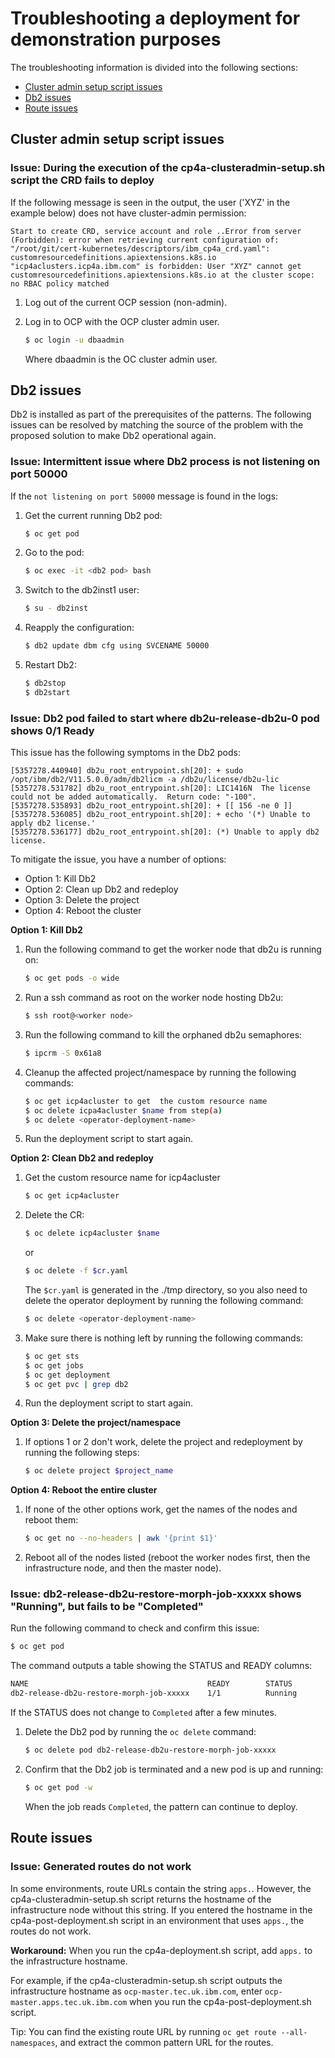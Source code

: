 # Troubleshooting a deployment for demonstration purposes

The troubleshooting information is divided into the following sections:

 - [Cluster admin setup script issues](install_troubleshooting_ocp.md#cluster-admin-setup-script-issues)
 - [Db2 issues](install_troubleshooting_ocp.md#db2-issues)
 - [Route issues](install_troubleshooting_ocp.md#route-issues)
 
## Cluster admin setup script issues

### Issue: During the execution of the cp4a-clusteradmin-setup.sh script the CRD fails to deploy

If the following message is seen in the output, the user ('XYZ' in the example below) does not have cluster-admin permission:
```
Start to create CRD, service account and role ..Error from server (Forbidden): error when retrieving current configuration of:
"/root/git/cert-kubernetes/descriptors/ibm_cp4a_crd.yaml": customresourcedefinitions.apiextensions.k8s.io "icp4aclusters.icp4a.ibm.com" is forbidden: User "XYZ" cannot get customresourcedefinitions.apiextensions.k8s.io at the cluster scope: no RBAC policy matched
```

1. Log out of the current OCP session (non-admin).

2. Log in to OCP with the OCP cluster admin user.
   ```bash
   $ oc login -u dbaadmin 
   ```
   Where dbaadmin is the OC cluster admin user.

## Db2 issues

Db2 is installed as part of the prerequisites of the patterns. The following issues can be resolved by matching the source of the problem with the proposed solution to make Db2 operational again.

### Issue: Intermittent issue where Db2 process is not listening on port 50000

If the `not listening on port 50000` message is found in the logs:

1. Get the current running Db2 pod: 
   ```bash
   $ oc get pod
   ```
2. Go to the pod: 
   ```bash
   $ oc exec -it <db2 pod> bash
   ```
3. Switch to the db2inst1 user: 
   ```bash
   $ su - db2inst
   ```
4. Reapply the configuration: 
   ```bash
   $ db2 update dbm cfg using SVCENAME 50000
   ```
5. Restart Db2:
   ```bash
   $ db2stop
   $ db2start
   ```

### Issue: Db2 pod failed to start where db2u-release-db2u-0 pod shows 0/1 Ready

This issue has the following symptoms in the Db2 pods:
```
[5357278.440940] db2u_root_entrypoint.sh[20]: + sudo /opt/ibm/db2/V11.5.0.0/adm/db2licm -a /db2u/license/db2u-lic
[5357278.531782] db2u_root_entrypoint.sh[20]: LIC1416N  The license could not be added automatically.  Return code: "-100".
[5357278.535893] db2u_root_entrypoint.sh[20]: + [[ 156 -ne 0 ]]
[5357278.536085] db2u_root_entrypoint.sh[20]: + echo '(*) Unable to apply db2 license.'
[5357278.536177] db2u_root_entrypoint.sh[20]: (*) Unable to apply db2 license.
```

To mitigate the issue, you have a number of options: 
 - Option 1: Kill Db2
 - Option 2: Clean up Db2 and redeploy
 - Option 3: Delete the project
 - Option 4: Reboot the cluster

**Option 1: Kill Db2**
1. Run the following command to get the worker node that db2u is running on: 
   ```bash
   $ oc get pods -o wide
   ```
2. Run a ssh command as root on the worker node hosting Db2u: 
   ```bash
   $ ssh root@<worker node>
   ```
3. Run the following command to kill the orphaned db2u semaphores:
   ```bash
   $ ipcrm -S 0x61a8 
   ```
4. Cleanup the affected project/namespace by running the following commands: 
   ```bash
   $ oc get icp4acluster to get  the custom resource name
   $ oc delete icpa4acluster $name from step(a)
   $ oc delete <operator-deployment-name>
   ```
5. Run the deployment script to start again.

**Option 2: Clean Db2 and redeploy**
1. Get the custom resource name for icp4acluster
   ```bash
   $ oc get icp4acluster  
   ```   
2. Delete the CR: 
   ```bash
   $ oc delete icp4acluster $name
   ```
   or
   ```bash
   $ oc delete -f $cr.yaml
   ```
   The `$cr.yaml` is generated in the ./tmp directory, so you also need to delete the operator deployment by running the following command: 
   ```bash
   $ oc delete <operator-deployment-name>
   ```
3. Make sure there is nothing left by running the following commands:
   ```bash
   $ oc get sts
   $ oc get jobs
   $ oc get deployment
   $ oc get pvc | grep db2
   ```
4. Run the deployment script to start again.

**Option 3: Delete the project/namespace**
1. If options 1 or 2 don't work, delete the project and redeployment by running the following steps:
   ```bash
   $ oc delete project $project_name
   ```

**Option 4: Reboot the entire cluster**
1. If none of the other options work, get the names of the nodes and reboot them:
   ```bash
   $ oc get no --no-headers | awk '{print $1}'
   ```
2. Reboot all of the nodes listed (reboot the worker nodes first, then the infrastructure node, and then the master node).

### Issue: db2-release-db2u-restore-morph-job-xxxxx shows "Running", but fails to be "Completed"

Run the following command to check and confirm this issue:
```bash
$ oc get pod
```

The command outputs a table showing the STATUS and READY columns:
```bash
NAME                                        READY        STATUS 
db2-release-db2u-restore-morph-job-xxxxx    1/1          Running
```

If the STATUS does not change to `Completed` after a few minutes.
1. Delete the Db2 pod by running the `oc delete` command: 
   ```bash
   $ oc delete pod db2-release-db2u-restore-morph-job-xxxxx
   ```
2. Confirm that the Db2 job is terminated and a new pod is up and running:
   ```bash
   $ oc get pod -w
   ```
   When the job reads `Completed`, the pattern can continue to deploy.

## Route issues

### Issue: Generated routes do not work

In some environments, route URLs contain the string `apps.`. However, the cp4a-clusteradmin-setup.sh script returns the hostname of the infrastructure node without this string. If you entered the hostname in the cp4a-post-deployment.sh script in an environment that uses `apps.`, the routes do not work. 

**Workaround:**
When you run the cp4a-deployment.sh script, add `apps.` to the infrastructure hostname. 

For example, if the cp4a-clusteradmin-setup.sh script outputs the infrastructure hostname as `ocp-master.tec.uk.ibm.com`, enter `ocp-master.apps.tec.uk.ibm.com` when you run the cp4a-post-deployment.sh script.

Tip: You can find the existing route URL by running `oc get route --all-namespaces`, and extract the common pattern URL for the routes.

